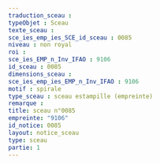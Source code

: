 ```yaml
---
traduction_sceau : 
typeObjet : Sceau
texte_sceau : 
sce_ies_emp_ies_SCE_id_sceau : 0085
niveau : non royal
roi : 
sce_ies_EMP_n_Inv_IFAO : 9106
id_sceau : 0085
dimensions_sceau : 
sce_ies_emp_ies_EMP_n_Inv_IFAO : 9106
motif : spirale
type_sceau : sceau estampille (empreinte)
remarque : 
title: sceau n°0085
empreinte: "9106"
id_notice: 0085
layout: notice_sceau
type: sceau
partie: 1
---
```

